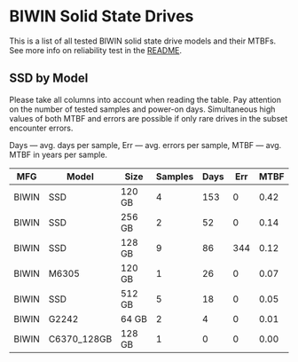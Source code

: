 BIWIN Solid State Drives
========================

This is a list of all tested BIWIN solid state drive models and their MTBFs. See
more info on reliability test in the [README](https://github.com/linuxhw/SMART).

SSD by Model
------------

Please take all columns into account when reading the table. Pay attention on the
number of tested samples and power-on days. Simultaneous high values of both MTBF
and errors are possible if only rare drives in the subset encounter errors.

Days — avg. days per sample,
Err  — avg. errors per sample,
MTBF — avg. MTBF in years per sample.

| MFG       | Model              | Size   | Samples | Days  | Err   | MTBF |
|-----------|--------------------|--------|---------|-------|-------|------|
| BIWIN     | SSD                | 120 GB | 4       | 153   | 0     | 0.42   |
| BIWIN     | SSD                | 256 GB | 2       | 52    | 0     | 0.14   |
| BIWIN     | SSD                | 128 GB | 9       | 86    | 344   | 0.12   |
| BIWIN     | M6305              | 120 GB | 1       | 26    | 0     | 0.07   |
| BIWIN     | SSD                | 512 GB | 5       | 18    | 0     | 0.05   |
| BIWIN     | G2242              | 64 GB  | 2       | 4     | 0     | 0.01   |
| BIWIN     | C6370_128GB        | 128 GB | 1       | 0     | 0     | 0.00   |
